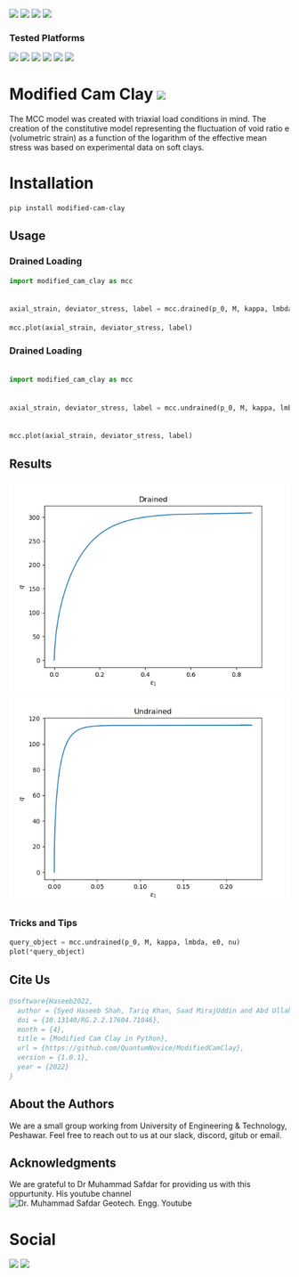 
![](https://img.shields.io/github/issues/QuantumNovice/ModifiedCamClay) ![](https://img.shields.io/github/stars/QuantumNovice/ModifiedCamClay) ![](https://img.shields.io/github/license/QuantumNovice/ModifiedCamClay) ![](https://img.shields.io/badge/Maintained%3F-yes-green.svg) 

### Tested Platforms

![](https://img.shields.io/badge/Ubuntu-E95420?style=for-the-badge&logo=ubuntu&logoColor=white) ![](https://img.shields.io/badge/Linux_Mint-87CF3E?style=for-the-badge&logo=linux-mint&logoColor=white) ![](https://img.shields.io/badge/Alpine_Linux-0D597F?style=for-the-badge&logo=alpine-linux&logoColor=white) ![](https://img.shields.io/badge/Arch_Linux-1793D1?style=for-the-badge&logo=arch-linux&logoColor=white) ![](https://img.shields.io/badge/Windows_XP-003399?style=for-the-badge&logo=windows-xp&logoColor=white) ![](https://img.shields.io/badge/Windows-0078D6?style=for-the-badge&logo=windows&logoColor=white) 

# Modified Cam Clay ![](http://ForTheBadge.com/images/badges/made-with-python.svg)
The MCC model was created with triaxial load conditions in mind. The creation of the constitutive model representing the fluctuation of void ratio e (volumetric strain) as a function of the logarithm of the effective mean stress was based on experimental data on soft clays. 

# Installation

```bash
pip install modified-cam-clay
```
## Usage

### Drained Loading
```python
import modified_cam_clay as mcc


axial_strain, deviator_stress, label = mcc.drained(p_0, M, kappa, lmbda, e0)

mcc.plot(axial_strain, deviator_stress, label)
```


### Drained Loading
```python

import modified_cam_clay as mcc


axial_strain, deviator_stress, label = mcc.undrained(p_0, M, kappa, lmbda, e0, nu)


mcc.plot(axial_strain, deviator_stress, label)
```


## Results

![Drained](presentation/drained.png)
![Undrained](presentation/undrained.png)


### Tricks and Tips
```python
query_object = mcc.undrained(p_0, M, kappa, lmbda, e0, nu)
plot(*query_object)
```

## Cite Us

```bibtex
@software{Haseeb2022,
  author = {Syed Haseeb Shah, Tariq Khan, Saad MirajUddin and Abd Ullah},
  doi = {10.13140/RG.2.2.17604.71046},
  month = {4},
  title = {Modified Cam Clay in Python},
  url = {https://github.com/QuantumNovice/ModifiedCamClay},
  version = {1.0.1},
  year = {2022}
}
```
## About the Authors

We are a small group working from University of Engineering & Technology, Peshawar. Feel free to reach out to us at our slack, discord, gitub or email.

## Acknowledgments
We are grateful to Dr Muhammad Safdar for providing us with this oppurtunity. His youtube channel
![ Dr. Muhammad Safdar Geotech. Engg. Youtube](https://www.youtube.com/channel/UC4UrfT1hfgRcIU04SAeEnsg)

# Social
![](https://img.shields.io/badge/Slack-4A154B?style=for-the-badge&logo=slack&logoColor=white) ![](https://img.shields.io/badge/Discord-7289DA?style=for-the-badge&logo=discord&logoColor=white)
